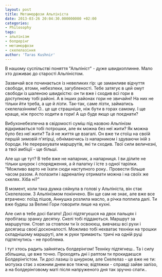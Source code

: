 ```yaml
---
layout: post
title: Метаморфози Альпініста
date: 2013-03-26 20:04:30.000000000 +02:00
categories:
- Philosophy
tags:
- альпінізм
- болдерінг
- метаморфози
- скелелазіння
author: 'Taras Kushnir'
---
```


В нашому суспільстві поняття "Альпініст" - дуже швидкоплинне. Мало хто доживає до старості Альпіністом.

Зазвичай все починається із невеликих гір: це заманливе відчуття свободи, втоми, небезпеки, загубленості. Тебе затягує в цей омут свободи із шаленою швидкістю: он ти вже і сходив всі гори в доступному тобі районі. А в інших районах гори не звичайні! На них не тільки йти треба, а ще й лізти. Так-так, саме лізти, займатись скелелазінням! О.. це ще страшніше, ніж бути в горах самому. І ще краще, ніж просто ходити в гори! А що буде якщо це поєднати?

<!--more-->

Вибухонебезпечна в свідомості суміш під назвою Альпінізм відкривається тобі потрошки, але як можна без неї жити? Як можна було без неї жити? Та й не життя це взагалі. Он вже ти стоїш на своїй першій зимовій п'ятірці, обнімаючись із напарником і здуваючи іній з бороди. Не перерахувати маршрутів, які ти сходив. Твої сили величезні, а твої амбіції - ще більші.

Але що це тут? В тебе вже не напарник, а напарниця. І ви ділите не тільки шнурок і спорядження, а й палатку і їсте з одної тарілки. "Можливо варто не їхати сюди наступного року.. Провести більше часом разом. А полазити і адреналіну отримати можна і на своїх же скелях. Хіба ні?"

В момент, коли така думка сяйнула в голові у Альпініста, він стає Скелелазом. З Альпінізмом покінчено. Він ще сам не знає, але вже все втрачено: поїзд пішов, Аннушка розлила масло, а річка поплила далі. Ти вже будеш за Великі Гори говорити лише на кухні.

Але сил в тебе досі багато! Досі підтягуєшся на двох пальцях і пробігаєш зранку десятку. Скелі тобі піддаються. Маршрут за маршрутом. Стовп за стовпом ти їх освоюєш, вивчаєш всі рухи і досягаєш своєї досконалості. Можливо тобі нехватає техніки на трошки складнішому маршруті, але ж руки тримають: тричі на одній руці підтягнутись - не проблема.

І тут хтось радить зайнятись болдерінгом! Техніку підтягнеш.. Та і силу збільшиш, це вже точно. Проходять дні і раптом ти прокидаєшся Болдерінгістом. Ти досі лазиш із шнурком, але Скелелаз - це вже не ти: мотузка стає з кожним днем все тяжча; відтяжки - справді зайве залізо, а на болдерінговому маті після напруженого дня так зручно спати..
